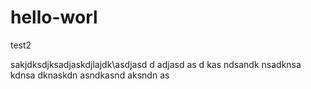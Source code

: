 # hello-worl
test2


sakjdksdjksadjaskdjlajdk\asdjasd
d
adjasd
as
d
kas
ndsandk
nsadknsa
kdnsa
dknaskdn
asndkasnd
aksndn
as
